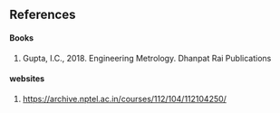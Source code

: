 ## References

#### Books
1.	Gupta, I.C., 2018. Engineering Metrology. Dhanpat Rai Publications

#### websites

1. https://archive.nptel.ac.in/courses/112/104/112104250/ 
